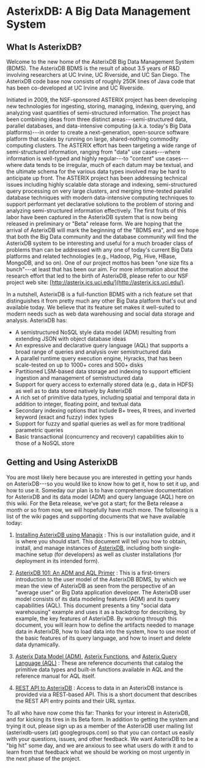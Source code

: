 # AsterixDB: A Big Data Management System #

## What Is AsterixDB? ##

Welcome to the new home of the AsterixDB Big Data Management System (BDMS).
The AsterixDB BDMS is the result of about 3.5 years of R&D involving researchers at UC Irvine, UC Riverside, and UC San Diego.
The AsterixDB code base now consists of roughly 250K lines of Java code that has been co-developed at UC Irvine and UC Riverside.

Initiated in 2009, the NSF-sponsored ASTERIX project has been developing new technologies for ingesting, storing, managing, indexing, querying, and analyzing vast quantities of semi-structured information.
The project has been combining ideas from three distinct areas---semi-structured data, parallel databases, and data-intensive computing (a.k.a. today's Big Data platforms)---in order to create a next-generation, open-source software platform that scales by running on large, shared-nothing commodity computing clusters.
The ASTERIX effort has been targeting a wide range of semi-structured information, ranging from "data" use cases---where information is well-typed and highly regular---to "content" use cases---where data tends to be irregular, much of each datum may be textual, and the ultimate schema for the various data types involved may be hard to anticipate up front.
The ASTERIX project has been addressing technical issues including highly scalable data storage and indexing,  semi-structured query processing on very large clusters, and  merging time-tested parallel database techniques with modern data-intensive computing techniques  to support performant yet declarative solutions to the problem of storing and analyzing semi-structured information effectively.
The first fruits of this labor have been captured in the AsterixDB system that is now being released in preliminary or "Beta" release form.
We are hoping that the arrival of AsterixDB will mark the beginning of the "BDMS era", and we hope that both the Big Data community and the database community will find the AsterixDB system to be interesting and useful for a much broader class of problems than can be addressed with any one of today's current Big Data platforms and related technologies (e.g., Hadoop, Pig, Hive, HBase, MongoDB, and so on).  One of our project mottos has been "one size fits a bunch"---at least that has been our aim.  For more information about the research effort that led to the birth of AsterixDB, please refer to our NSF project web site: [http://asterix.ics.uci.edu/](http://asterix.ics.uci.edu/).

In a nutshell, AsterixDB is a full-function BDMS with a rich feature set that distinguishes it from pretty much any other Big Data platform that's out and available today.  We believe that its feature set makes it well-suited to modern needs such as web data warehousing and social data storage and analysis.  AsterixDB has:

 * A semistructured NoSQL style data model (ADM) resulting from extending JSON with object database ideas
 * An expressive and declarative query language (AQL) that supports a broad range of queries and analysis over semistructured data
 * A parallel runtime query execution engine, Hyracks, that has been scale-tested on up to 1000+ cores and 500+ disks
 * Partitioned LSM-based data storage and indexing to support efficient ingestion and management of semistructured data
 * Support for query access to externally stored data (e.g., data in HDFS) as well as to data stored natively by AsterixDB
 * A rich set of primitive data types, including spatial and temporal data in addition to integer, floating point, and textual data
 * Secondary indexing options that include B+ trees, R trees, and inverted keyword (exact and fuzzy) index types
 * Support for fuzzy and spatial queries as well as for more traditional parametric queries
 * Basic transactional (concurrency and recovery) capabilities akin to those of a NoSQL store

## Getting and Using AsterixDB ##

You are most likely here because you are interested in getting your hands on AsterixDB---so you would like to know how to get it, how to set it up, and how to use it.
Someday our plan is to have comprehensive documentation for AsterixDB and its data model (ADM) and query language (AQL) here on this wiki.
For the Beta release, we've got a start; for the Beta release a month or so from now, we will hopefully have much more.
The following is a list of the wiki pages and supporting documents that we have available today:

1. [Installing AsterixDB using Managix](install.html) :
This is our installation guide, and it is where you should start.
This document will tell you how to obtain, install, and manage instances of [AsterixDB](https://asterixdb.googlecode.com/files/asterix-installer-0.0.4-binary-assembly.zip), including both single-machine setup (for developers) as well as cluster installations (for deployment in its intended form).

2. [AsterixDB 101: An ADM and AQL Primer](aql/primer.html) :
This is a first-timers introduction to the user model of the AsterixDB BDMS, by which we mean the view of AsterixDB as seen from the perspective of an "average user" or Big Data application developer.
The AsterixDB user model consists of its data modeling features (ADM) and its query capabilities (AQL).
This document presents a tiny "social data warehousing" example and uses it as a backdrop for describing, by example, the key features of AsterixDB.
By working through this document, you will learn how to define the artifacts needed to manage data in AsterixDB, how to load data into the system, how to use most of the basic features of its query language, and how to insert and delete data dynamically.

3. [Asterix Data Model (ADM)](aql/datamodel.html), [Asterix Functions](aql/functions.html), and [Asterix Query Language (AQL)](manual.html) :
These are reference documents that catalog the primitive data types and built-in functions available in AQL and the reference manual for AQL itself.

5. [REST API to AsterixDB](api.html) :
Access to data in an AsterixDB instance is provided via a REST-based API.
This is a short document that describes the REST API entry points and their URL syntax.

To all who have now come this far: Thanks for your interest in AsterixDB, and for kicking its tires in its Beta form.
In addition to getting the system and trying it out, please sign up as a member of the AsterixDB user mailing list (asterixdb-users (at) googlegroups.com) so that you can contact us easily with your questions, issues, and other feedback.
We want AsterixDB to be a "big hit" some day, and we are anxious to see what users do with it and to learn from that feedback what we should be working on most urgently in the next phase of the project.
